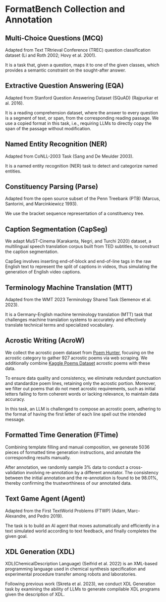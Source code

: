 # FormatBench Collection and Annotation

## Multi-Choice Questions (MCQ)

Adapted from Text TRtrieval Conference (TREC) question classification dataset (Li and Roth 2002; Hovy et al. 2001).

It is a task that, given a question, maps it to one of the given classes, which provides a semantic constraint on the sought-after answer.

## Extractive Question Answering (EQA)

Adapted from Stanford Question Answering Dataset (SQuAD) (Rajpurkar et al. 2016).

It is a reading comprehension dataset, where the answer to every question is a segment of text, or span, from the corresponding reading passage. We use a copied format in this task, i.e., requiring LLMs to directly copy the span of the passage without modification.

## Named Entity Recognition (NER)

Adapted from CoNLL-2003 Task (Sang and De Meulder 2003).

It is a named entity recognition (NER) task to detect and categorize named entities.

## Constituency Parsing (Parse)

Adapted from the open source subset of the Penn Treebank (PTB) (Marcus, Santorini, and Marcinkiewicz 1993).

We use the bracket sequence representation of a constituency tree.

## Caption Segmentation (CapSeg)

We adapt MuST-Cinema (Karakanta, Negri, and Turchi 2020) dataset, a multilingual speech translation corpus built from TED subtitles, to construct the caption segmentation.

CapSeg involves inserting end-of-block and end-of-line tags in the raw English text to represent the split of captions in videos, thus simulating the generation of English video captions.

## Terminology Machine Translation (MTT)

Adapted from the WMT 2023 Terminology Shared Task (Semenov et al. 2023).

It is a Germany-English machine terminology translation (MTT) task that challenges machine translation systems to accurately and effectively translate technical terms and specialized vocabulary.

## Acrostic Writing (AcroW)

We collect the acrostic poem dataset from [Poem Hunter](https://www.poemhunter.com/), focusing on the acrostic category to gather 927 acrostic poems via web scraping. We additionally combine [Kaggle Poems Dataset](https://www.kaggle.com/datasets/michaelarman/poemsdataset) acrostic poems with these data.

To ensure data quality and consistency, we eliminate redundant punctuation and standardize poem lines, retaining only the acrostic portion. Moreover, we filter out poems that do not meet acrostic requirements, such as initial letters failing to form coherent words or lacking relevance, to maintain data accuracy.

In this task, an LLM is challenged to compose an acrostic poem, adhering to the format of having the first letter of each line spell out the intended message.

## Formatted Time Generation (FTime)

Combining template filling and manual composition, we generate 5036 pieces of formatted time generation instructions, and annotate the corresponding results manually.

After annotation, we randomly sample 3% data to conduct a cross-validation involving re-annotation by a different annotator. The consistency between the initial annotation and the re-annotation is found to be 98.01%, thereby confirming the trustworthiness of our annotated data.

## Text Game Agent (Agent)

Adapted from the First TextWorld Problems (FTWP) (Adam, Marc-Alexandre, and Pedro 2019).

The task is to build an AI agent that moves automatically and efficiently in a text simulated world according to text feedback, and finally completes the given goal.

## XDL Generation (XDL)

XDL(ChemicalDescription Language) (Seifrid et al. 2022) is an XML-based programming language used in chemical synthesis specification and experimental procedure transfer among robots and laboratories.

Following previous work (Skreta et al. 2023), we conduct XDL Generation task by examining the ability of LLMs to generate compilable XDL programs given the description of XDL.